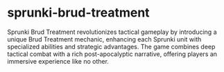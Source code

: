 # sprunki-brud-treatment
Sprunki Brud Treatment revolutionizes tactical gameplay by introducing a unique Brud Treatment mechanic, enhancing each Sprunki unit with specialized abilities and strategic advantages. The game combines deep tactical combat with a rich post-apocalyptic narrative, offering players an immersive experience like no other.
